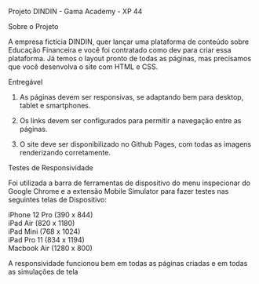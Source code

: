Projeto DINDIN - Gama Academy - XP 44

Sobre o Projeto

A empresa fictícia DINDIN, quer lançar uma plataforma de conteúdo sobre Educação Financeira e você foi contratado como dev para criar essa plataforma.
Já temos o layout pronto de todas as páginas, mas precisamos que você desenvolva o site com HTML e CSS.


Entregável

1. As páginas devem ser responsivas, se adaptando bem para desktop, tablet e smartphones.

2. Os links devem ser configurados para permitir a navegação entre as páginas.

3. O site deve ser disponibilizado no Github Pages, com todas as imagens renderizando corretamente.


Testes de Responsividade

Foi utilizada a barra de ferramentas de dispositivo do menu inspecionar do Google Chrome e a extensão Mobile Simulator para fazer testes nas seguintes telas de Dispositivo:


iPhone 12 Pro (390 x 844) <br>
iPad Air (820 x 1180) <br>
iPad Mini (768 x 1024) <br>
iPad Pro 11 (834 x 1194) <br>
Macbook Air (1280 x 800) <br>

A responsividade funcionou bem em todas as páginas criadas e em todas as simulações de tela
